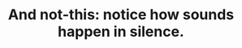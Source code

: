 ---
title: "And not-this: notice how sounds happen in silence."
tags: experience nondual mindfulness
thewhole: true
thewholeorder: 1
---
